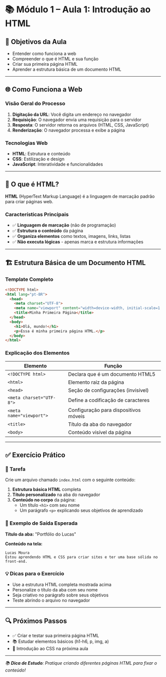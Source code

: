 # 📚 Módulo 1 – Aula 1: Introdução ao HTML

## 🎯 Objetivos da Aula
- Entender como funciona a web
- Compreender o que é HTML e sua função
- Criar sua primeira página HTML
- Aprender a estrutura básica de um documento HTML

---

## 🌐 Como Funciona a Web

### Visão Geral do Processo
1. **Digitação da URL**: Você digita um endereço no navegador
2. **Requisição**: O navegador envia uma requisição para o servidor
3. **Resposta**: O servidor retorna os arquivos (HTML, CSS, JavaScript)
4. **Renderização**: O navegador processa e exibe a página

### Tecnologias Web
- **HTML**: Estrutura e conteúdo
- **CSS**: Estilização e design
- **JavaScript**: Interatividade e funcionalidades

---

## 🧠 O que é HTML?

**HTML** (HyperText Markup Language) é a linguagem de marcação padrão para criar páginas web.

### Características Principais
- ✅ **Linguagem de marcação** (não de programação)
- ✅ **Estrutura o conteúdo** da página
- ✅ **Organiza elementos** como textos, imagens, links, listas
- ✅ **Não executa lógicas** - apenas marca e estrutura informações

---

## 🏗️ Estrutura Básica de um Documento HTML

### Template Completo
```html
<!DOCTYPE html>
<html lang="pt-BR">
  <head>
    <meta charset="UTF-8">
    <meta name="viewport" content="width=device-width, initial-scale=1.0">
    <title>Minha Primeira Página</title>
  </head>
  <body>
    <h1>Olá, mundo!</h1>
    <p>Essa é minha primeira página HTML.</p>
  </body>
</html>
```

### Explicação dos Elementos

| Elemento | Função |
|----------|--------|
| `<!DOCTYPE html>` | Declara que é um documento HTML5 |
| `<html>` | Elemento raiz da página |
| `<head>` | Seção de configurações (invisível) |
| `<meta charset="UTF-8">` | Define a codificação de caracteres |
| `<meta name="viewport">` | Configuração para dispositivos móveis |
| `<title>` | Título da aba do navegador |
| `<body>` | Conteúdo visível da página |

---

## ✅ Exercício Prático

### 📝 Tarefa
Crie um arquivo chamado `index.html` com o seguinte conteúdo:

1. **Estrutura básica HTML** completa
2. **Título personalizado** na aba do navegador
3. **Conteúdo no corpo** da página:
   - Um título `<h1>` com seu nome
   - Um parágrafo `<p>` explicando seus objetivos de aprendizado

### 🎯 Exemplo de Saída Esperada

**Título da aba:** "Portfólio do Lucas"

**Conteúdo na tela:**
```
Lucas Moura
Estou aprendendo HTML e CSS para criar sites e ter uma base sólida no front-end.
```

### 💡 Dicas para o Exercício
- Use a estrutura HTML completa mostrada acima
- Personalize o título da aba com seu nome
- Seja criativo no parágrafo sobre seus objetivos
- Teste abrindo o arquivo no navegador

---

## 🔍 Próximos Passos
- ✅ Criar e testar sua primeira página HTML
- 📚 Estudar elementos básicos (h1-h6, p, img, a)
- 🎨 Introdução ao CSS na próxima aula

---

*📚 **Dica de Estudo**: Pratique criando diferentes páginas HTML para fixar o conteúdo!*